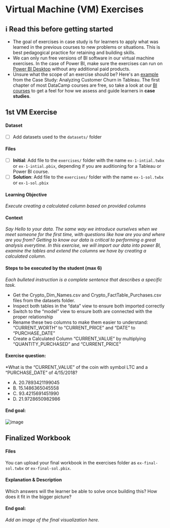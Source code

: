 # Virtual Machine (VM) Exercises

## :information_source: Read this before getting started
- The goal of exercises in case study is for learners to apply what was learned in the previous courses to new problems or situations. This is best pedagogical practice for retaining and building skills.
- We can only run free versions of BI software in our virtual machine exercises. In the case of Power BI, make sure the exercises can run on [Power BI Desktop](https://powerbi.microsoft.com/en-us/desktop/) without any additional paid products. 
- Unsure what the scope of an exercise should be? Here's an [example](https://campus.datacamp.com/courses/case-study-analyzing-customer-churn-in-tableau/exploratory-analysis-1?ex=4) from the Case Study: Analyzing Customer Churn in Tableau. The first chapter of most DataCamp courses are free, so take a look at our [BI courses](https://learn.datacamp.com/courses?technologies=Tableau&technologies=Power%20BI) to get a feel for how we assess and guide learners in **case studies**.

## 1st VM Exercise

#### Dataset

- [ ] Add datasets used to the `datasets/` folder

#### Files

- [ ] **Initial**: Add file to the `exercises/`  folder with the name `ex-1-intial.twbx` or `ex-1-intial.pbix`, depending if you are auditioning for a Tableau or Power BI course.
- [ ] **Solution**: Add file to the `exercises/`  folder with the name `ex-1-sol.twbx` or `ex-1-sol.pbix`

#### Learning Objective

*Execute creating a calculated column based on provided columns*

#### Context

*Say Hello to your data.  The same way we introduce ourselves when we meet someone for the first time, with questions like how are you and where are you from? Getting to know our data is critical to performing a great analysis everytime.  In this exercise, we will import our data into power BI, examine the tables and extend the columns we have by creating a calculated column.*

#### Steps to be executed by the student (max 6)

*Each bulleted instruction is a complete sentence that describes a specific task.*

- Get the Crypto_Dim_Names.csv and Crypto_FactTable_Purchases.csv files from the datasets folder.
- Inspect both tables in the “data” view to ensure both imported correctly
- Switch to the “model” view to ensure both are connected with the proper relationship
- Rename these two columns to make them easier to understand: “CURRENT_WORTH” to “CURRENT_PRICE” and “DATE” to “PURCHASE_DATE”
- Create a Calculated Column “CURRENT_VALUE” by multiplying “QUANTITY_PURCHASED” and  “CURRENT_PRICE”


#### Exercise question:
*What is the “CURRENT_VALUE” of the coin with symbol LTC and a “PURCHASE_DATE” of 4/15/2018?
- A. 20.7893421199045
- B. 15.1486365045558
- C. 93.4215691451990
- D. 21.9728650982986

#### End goal:

![image](https://user-images.githubusercontent.com/19144732/171630541-45341a31-bb57-408c-af3d-c9ce24367a2e.png)

## Finalized Workbook

#### Files
You can upload your final workbook in the exercises folder as `ex-final-sol.twbx` or `ex-final-sol.pbix`.

#### Explanation & Description
Which answers will the learner be able to solve once building this? How does it fit in the bigger picture?

#### End goal:

*Add an image of the final visualization here.*
